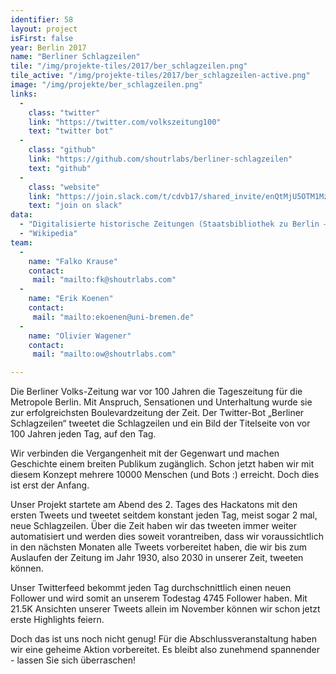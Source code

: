 ```yaml
---
identifier: 58
layout: project
isFirst: false
year: Berlin 2017
name: "Berliner Schlagzeilen"
tile: "/img/projekte-tiles/2017/ber_schlagzeilen.png"
tile_active: "/img/projekte-tiles/2017/ber_schlagzeilen-active.png"
image: "/img/projekte/ber_schlagzeilen.png"
links:
  -
    class: "twitter"
    link: "https://twitter.com/volkszeitung100"
    text: "twitter bot"
  -
    class: "github"
    link: "https://github.com/shoutrlabs/berliner-schlagzeilen"
    text: "github"
  -
    class: "website"
    link: "https://join.slack.com/t/cdvb17/shared_invite/enQtMjU5OTM1MzkwNzM5LTQ1N2MzYWY4MmNhYjM0NTYyZTNhMGYyOWVmNzVkYjRiOTJlMmEwOTA0YjkyMjViMWZkNzBkNzZiOWYwNGJmM2U"
    text: "join on slack"
data:
  - "Digitalisierte historische Zeitungen (Staatsbibliothek zu Berlin – Preußischer Kulturbesitz)"
  - "Wikipedia"
team:
  -
    name: "Falko Krause"
    contact:
     mail: "mailto:fk@shoutrlabs.com"
  -
    name: "Erik Koenen"
    contact:
     mail: "mailto:ekoenen@uni-bremen.de"
  -
    name: "Olivier Wagener"
    contact:
     mail: "mailto:ow@shoutrlabs.com"

---
```


Die Berliner Volks-Zeitung war vor 100 Jahren die Tageszeitung für die Metropole Berlin. Mit Anspruch, Sensationen und Unterhaltung wurde sie zur erfolgreichsten Boulevardzeitung der Zeit. Der Twitter-Bot „Berliner Schlagzeilen“ tweetet die Schlagzeilen und ein Bild der Titelseite von vor 100 Jahren jeden Tag, auf den Tag.

Wir verbinden die Vergangenheit mit der Gegenwart und machen Geschichte einem breiten Publikum zugänglich. Schon jetzt haben wir mit diesem Konzept mehrere 10000 Menschen (und Bots :) erreicht. Doch dies ist erst der Anfang.

Unser Projekt startete am Abend des 2. Tages des Hackatons mit den ersten Tweets und tweetet seitdem konstant jeden Tag, meist sogar 2 mal, neue Schlagzeilen. Über die Zeit haben wir das tweeten immer weiter automatisiert und werden dies soweit vorantreiben, dass wir voraussichtlich in den nächsten Monaten alle Tweets vorbereitet haben, die wir bis zum Auslaufen der Zeitung im Jahr 1930, also 2030 in unserer Zeit, tweeten können.

Unser Twitterfeed bekommt jeden Tag durchschnittlich einen neuen Follower und wird somit an unserem Todestag 4745 Follower haben. Mit 21.5K Ansichten unserer Tweets allein im November können wir schon jetzt erste Highlights feiern.

Doch das ist uns noch nicht genug! Für die Abschlussveranstaltung haben wir eine geheime Aktion vorbereitet. Es bleibt also zunehmend spannender - lassen Sie sich überraschen!

